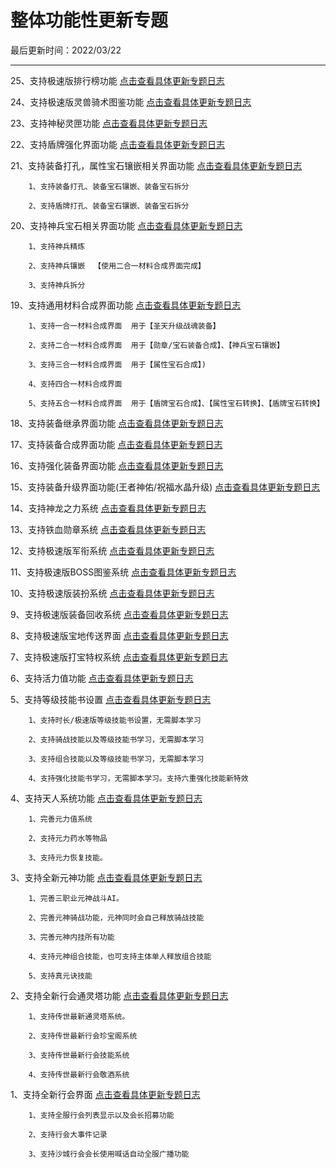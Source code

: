 # 整体功能性更新专题

最后更新时间：2022/03/22  

* * *


25、支持极速版排行榜功能 [点击查看具体更新专题日志](/功能解析说明/28_游戏排行榜功能/00_游戏排行榜功能.md)


24、支持极速版灵兽骑术图鉴功能 [点击查看具体更新专题日志](/03_大功能解析说明/27_灵兽骑术图鉴功能/00_灵兽骑术图鉴功能.md)


23、支持神秘灵匣功能 [点击查看具体更新专题日志](/DB数据库说明/00_物品数据库/43_灵匣类物品功能.md)


22、支持盾牌强化界面功能 [点击查看具体更新专题日志](/功能解析说明/26_盾牌装备强化属性/00_盾牌装备强化属性.md)


21、支持装备打孔，属性宝石镶嵌相关界面功能 [点击查看具体更新专题日志](/功能解析说明/25_装备打孔镶嵌功能/00_装备打孔镶嵌功能.md)

        1、支持装备打孔、装备宝石镶嵌、装备宝石拆分

        2、支持盾牌打孔、装备宝石镶嵌、装备宝石拆分


20、支持神兵宝石相关界面功能 [点击查看具体更新专题日志](/功能解析说明/24_神兵宝石功能/00_神兵宝石功能.md)

        1、支持神兵精炼

        2、支持神兵镶嵌  【使用二合一材料合成界面完成】

        3、支持神兵拆分


19、支持通用材料合成界面功能 [点击查看具体更新专题日志](/功能解析说明/23_通用合成界面/00_通用合成界面.md)

        1、支持一合一材料合成界面  用于【圣天升级战魂装备】

        2、支持二合一材料合成界面  用于【勋章/宝石装备合成】、【神兵宝石镶嵌】

        3、支持三合一材料合成界面  用于【属性宝石合成】)

        4、支持四合一材料合成界面

        5、支持五合一材料合成界面  用于【盾牌宝石合成】、【属性宝石转换】、【盾牌宝石转换】
       

18、支持装备继承界面功能 [点击查看具体更新专题日志](/功能解析说明/22_装备继承功能/00_装备继承功能.md)


17、支持装备合成界面功能 [点击查看具体更新专题日志](/功能解析说明/21_装备合成功能/00_装备合成功能.md)


16、支持强化装备界面功能 [点击查看具体更新专题日志](/功能解析说明/20_装备强化功能/00_装备强化功能.md)


15、支持装备升级界面功能(王者神佑/祝福水晶升级) [点击查看具体更新专题日志](/功能解析说明/19_装备升级功能/00_装备升级功能.md)


14、支持神龙之力系统 [点击查看具体更新专题日志](/功能解析说明/18_神龙之力系统/00_神龙之力系统.md)


13、支持铁血勋章系统 [点击查看具体更新专题日志](/功能解析说明/17_军衔系统/01_铁血勋章系统.md)


12、支持极速版军衔系统 [点击查看具体更新专题日志](/功能解析说明/17_军衔系统/00_军衔系统.md)


11、支持极速版BOSS图鉴系统 [点击查看具体更新专题日志](/功能解析说明/16_BOSS图鉴系统/00_BOSS图鉴系统.md)


10、支持极速版装扮系统 [点击查看具体更新专题日志](/功能解析说明/15_极速装扮系统/00_极速装扮系统.md)


9、支持极速版装备回收系统 [点击查看具体更新专题日志](/功能解析说明/14_极速装备回收系统/00_极速装备回收系统.md)


8、支持极速版宝地传送界面 [点击查看具体更新专题日志](/NPC相关说明/15_宝地传送界面脚本.md)


7、支持极速版打宝特权系统 [点击查看具体更新专题日志](/功能解析说明/13_极速打宝特权系统/00_极速打宝特权系统.md)


6、支持活力值功能 [点击查看具体更新专题日志](/功能相关说明/30_活力值相关.md)


5、支持等级技能书设置 [点击查看具体更新专题日志](/DB数据库说明/00_物品数据库/37_技能书物品配置.md)

        1、支持时长/极速版等级技能书设置，无需脚本学习

        2、支持骑战技能以及等级技能书学习，无需脚本学习

        3、支持组合技能以及等级技能书学习，无需脚本学习

        4、支持强化技能书学习，无需脚本学习。支持六重强化技能新特效
		
4、支持天人系统功能 [点击查看具体更新专题日志](/功能解析说明/05_天人系统/00_天人飞升系统.md)

        1、完善元力值系统

        2、支持元力药水等物品

        3、支持元力恢复技能。
		
3、支持全新元神功能 [点击查看具体更新专题日志](/功能解析说明/04_元神系统/00_元神系统说明.md)

        1、完善三职业元神战斗AI。

        2、完善元神骑战功能，元神同时会自己释放骑战技能

        3、完善元神内挂所有功能

        4、支持元神组合技能，也可支持主体单人释放组合技能

        5、支持真元诀技能


2、支持全新行会通灵塔功能 [点击查看具体更新专题日志](/功能相关说明/25_行会通灵塔相关.md)

        1、支持传世最新通灵塔系统。

        2、支持传世最新行会珍宝阁系统

        3、支持传世最新行会技能系统

        4、支持传世最新行会敬酒系统


1、支持全新行会界面 [点击查看具体更新专题日志](/功能相关说明/13_游戏行会相关.md)

        1、支持全服行会列表显示以及会长招募功能

        2、支持行会大事件记录

        3、支持沙城行会会长使用喊话自动全服广播功能
